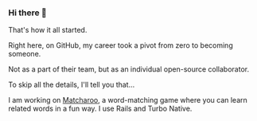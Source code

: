 ### Hi there 👋

That's how it all started.

Right here, on GitHub, my career took a pivot from zero to becoming someone.

Not as a part of their team, but as an individual open-source collaborator.

To skip all the details, I'll tell you that...

I am working on [Matcharoo](https://matcharoo.app), a word-matching game where you can learn related words in a fun way. I use Rails and Turbo Native.

<!--
**kyrylo/kyrylo** is a ✨ _special_ ✨ repository because its `README.md` (this file) appears on your GitHub profile.

Here are some ideas to get you started:

- 🔭 I’m currently working on ...
- 🌱 I’m currently learning ...
- 👯 I’m looking to collaborate on ...
- 🤔 I’m looking for help with ...
- 💬 Ask me about ...
- 📫 How to reach me: ...
- 😄 Pronouns: ...
- ⚡ Fun fact: ...
-->

